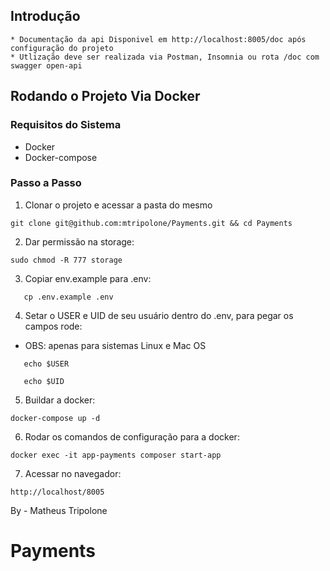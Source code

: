 ## Introdução

    * Documentação da api Disponivel em http://localhost:8005/doc após configuração do projeto
    * Utlização deve ser realizada via Postman, Insomnia ou rota /doc com swagger open-api

## Rodando o Projeto Via Docker

### Requisitos do Sistema

*   Docker
*   Docker-compose

### Passo a Passo

1. Clonar o projeto e acessar a pasta do mesmo

```
git clone git@github.com:mtripolone/Payments.git && cd Payments
```

2. Dar permissão na storage:

```
sudo chmod -R 777 storage
```

3. Copiar env.example para .env:

```
   cp .env.example .env
```

4. Setar o USER e UID de seu usuário dentro do .env, para pegar os campos rode:
* OBS: apenas para sistemas Linux e Mac OS

```
   echo $USER
```
```
   echo $UID
```

5. Buildar a docker:

```
docker-compose up -d
```

6. Rodar os comandos de configuração para a docker:

```
docker exec -it app-payments composer start-app
```

7. Acessar no navegador:

```
http://localhost/8005
```

By - Matheus Tripolone
# Payments

